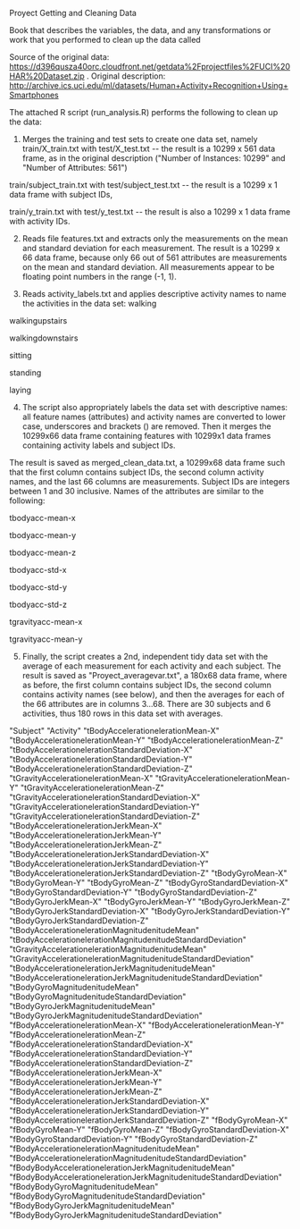 
Proyect Getting and Cleaning Data

Book that describes the variables, the data, and any transformations or work that you performed to clean up the data called




Source of the original data: https://d396qusza40orc.cloudfront.net/getdata%2Fprojectfiles%2FUCI%20HAR%20Dataset.zip . Original description: http://archive.ics.uci.edu/ml/datasets/Human+Activity+Recognition+Using+Smartphones

The attached R script (run_analysis.R) performs the following to clean up the data:



1. Merges the training and test sets to create one data set, namely
train/X_train.txt with test/X_test.txt -- the result is a 10299 x 561 data frame, as in the original description ("Number of Instances: 10299" and "Number of Attributes: 561")

train/subject_train.txt with test/subject_test.txt -- the result is a 10299 x 1 data frame with subject IDs,

train/y_train.txt with test/y_test.txt -- the result is also a 10299 x 1 data frame with activity IDs.

2. Reads file features.txt and extracts only the measurements on the mean and standard deviation for each measurement.
The result is a 10299 x 66 data frame, because only 66 out of 561 attributes are measurements on the mean and standard deviation. All measurements appear to be floating point numbers in the range (-1, 1).


3. Reads activity_labels.txt and applies descriptive activity names to name the activities in the data set:
walking

walkingupstairs

walkingdownstairs

sitting

standing

laying

4. The script also appropriately labels the data set with descriptive names: all feature names (attributes) and activity names are converted to lower case, underscores and brackets () are removed.
Then it merges the 10299x66 data frame containing features with 10299x1 data frames containing activity labels and subject IDs.

The result is saved as merged_clean_data.txt, a 10299x68 data frame such that the first column contains subject IDs, the second column activity names, and the last 66 columns are measurements. Subject IDs are integers between 1 and 30 inclusive. Names of the attributes are similar to the following:

tbodyacc-mean-x

tbodyacc-mean-y

tbodyacc-mean-z

tbodyacc-std-x

tbodyacc-std-y

tbodyacc-std-z

tgravityacc-mean-x

tgravityacc-mean-y

5. Finally, the script creates a 2nd, independent tidy data set with the average of each measurement for each activity and each subject.
The result is saved as "Proyect_averagevar.txt", a 180x68 data frame, where as before, the first column contains subject IDs, the second column contains activity names (see below), and then the averages for each of the 66 attributes are in columns 3...68. There are 30 subjects and 6 activities, thus 180 rows in this data set with averages. 


"Subject" "Activity" "tBodyAccelerationelerationMean-X" "tBodyAccelerationelerationMean-Y" "tBodyAccelerationelerationMean-Z" "tBodyAccelerationelerationStandardDeviation-X" "tBodyAccelerationelerationStandardDeviation-Y" "tBodyAccelerationelerationStandardDeviation-Z" "tGravityAccelerationelerationMean-X" "tGravityAccelerationelerationMean-Y" "tGravityAccelerationelerationMean-Z" "tGravityAccelerationelerationStandardDeviation-X" "tGravityAccelerationelerationStandardDeviation-Y" "tGravityAccelerationelerationStandardDeviation-Z" "tBodyAccelerationelerationJerkMean-X" "tBodyAccelerationelerationJerkMean-Y" "tBodyAccelerationelerationJerkMean-Z" "tBodyAccelerationelerationJerkStandardDeviation-X" "tBodyAccelerationelerationJerkStandardDeviation-Y" "tBodyAccelerationelerationJerkStandardDeviation-Z" "tBodyGyroMean-X" "tBodyGyroMean-Y" "tBodyGyroMean-Z" "tBodyGyroStandardDeviation-X" "tBodyGyroStandardDeviation-Y" "tBodyGyroStandardDeviation-Z" "tBodyGyroJerkMean-X" "tBodyGyroJerkMean-Y" "tBodyGyroJerkMean-Z" "tBodyGyroJerkStandardDeviation-X" "tBodyGyroJerkStandardDeviation-Y" "tBodyGyroJerkStandardDeviation-Z" "tBodyAccelerationelerationMagnitudenitudeMean" "tBodyAccelerationelerationMagnitudenitudeStandardDeviation" "tGravityAccelerationelerationMagnitudenitudeMean" "tGravityAccelerationelerationMagnitudenitudeStandardDeviation" "tBodyAccelerationelerationJerkMagnitudenitudeMean" "tBodyAccelerationelerationJerkMagnitudenitudeStandardDeviation" "tBodyGyroMagnitudenitudeMean" "tBodyGyroMagnitudenitudeStandardDeviation" "tBodyGyroJerkMagnitudenitudeMean" "tBodyGyroJerkMagnitudenitudeStandardDeviation" "fBodyAccelerationelerationMean-X" "fBodyAccelerationelerationMean-Y" "fBodyAccelerationelerationMean-Z" "fBodyAccelerationelerationStandardDeviation-X" "fBodyAccelerationelerationStandardDeviation-Y" "fBodyAccelerationelerationStandardDeviation-Z" "fBodyAccelerationelerationJerkMean-X" "fBodyAccelerationelerationJerkMean-Y" "fBodyAccelerationelerationJerkMean-Z" "fBodyAccelerationelerationJerkStandardDeviation-X" "fBodyAccelerationelerationJerkStandardDeviation-Y" "fBodyAccelerationelerationJerkStandardDeviation-Z" "fBodyGyroMean-X" "fBodyGyroMean-Y" "fBodyGyroMean-Z" "fBodyGyroStandardDeviation-X" "fBodyGyroStandardDeviation-Y" "fBodyGyroStandardDeviation-Z" "fBodyAccelerationelerationMagnitudenitudeMean" "fBodyAccelerationelerationMagnitudenitudeStandardDeviation" "fBodyBodyAccelerationelerationJerkMagnitudenitudeMean" "fBodyBodyAccelerationelerationJerkMagnitudenitudeStandardDeviation" "fBodyBodyGyroMagnitudenitudeMean" "fBodyBodyGyroMagnitudenitudeStandardDeviation" "fBodyBodyGyroJerkMagnitudenitudeMean" "fBodyBodyGyroJerkMagnitudenitudeStandardDeviation"
